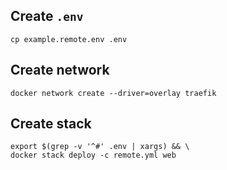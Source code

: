 ## Create `.env`

```shell
cp example.remote.env .env
```

## Create network

```shell
docker network create --driver=overlay traefik
```

## Create stack

```shell
export $(grep -v '^#' .env | xargs) && \
docker stack deploy -c remote.yml web
```
